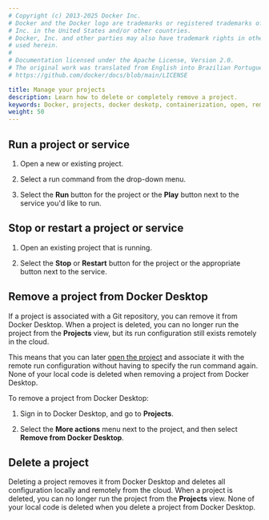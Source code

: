 ```yaml
---
# Copyright (c) 2013-2025 Docker Inc.
# Docker and the Docker logo are trademarks or registered trademarks of Docker,
# Inc. in the United States and/or other countries.
# Docker, Inc. and other parties may also have trademark rights in other terms
# used herein.
#
# Documentation licensed under the Apache License, Version 2.0.
# The original work was translated from English into Brazilian Portuguese.
# https://github.com/docker/docs/blob/main/LICENSE

title: Manage your projects
description: Learn how to delete or completely remove a project.
keywords: Docker, projects, docker deskotp, containerization, open, remote, local
weight: 50
---
```

## Run a project or service

1. Open a new or existing project.

2. Select a run command from the drop-down menu.

3. Select the **Run** button for the project or the **Play** button next to the service you'd like to run.

## Stop or restart a project or service

1. Open an existing project that is running.

2. Select the **Stop** or **Restart** button for the project or the appropriate button next to the service.

## Remove a project from Docker Desktop

If a project is associated with a Git repository, you can remove it from Docker Desktop. When a project is deleted, you can no longer run the project from the **Projects** view, but its run configuration still exists remotely in the cloud.

This means that you can later [open the project](/manuals/projects/open.md#open-an-existing-remote-project) and associate it with the remote run configuration without having to specify the run command again.
None of your local code is deleted when removing a project from Docker Desktop.

To remove a project from Docker Desktop:

1. Sign in to Docker Desktop, and go to **Projects**.

2. Select the **More actions** menu next to the project, and then select **Remove from Docker Desktop**.

## Delete a project

Deleting a project removes it from Docker Desktop and deletes all configuration locally and remotely from the cloud. When a project is deleted, you can no longer run the project from the **Projects** view. None of your local code is deleted when you delete a project from Docker Desktop.
